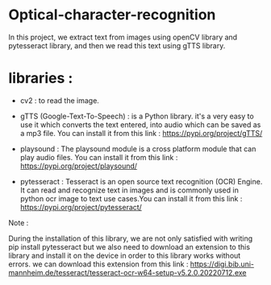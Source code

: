 # Optical-character-recognition
In this project, we extract text from images using openCV library and pytesseract library, and then we read this text using gTTS library.

# libraries :

- cv2 : to read the image.

- gTTS (Google-Text-To-Speech) : is a Python library. it's a very easy to use it which converts the text entered, into audio which can be saved as a mp3 file. You can install it from this link : https://pypi.org/project/gTTS/

- playsound : The playsound module is a cross platform module that can play audio files. You can install it from this link : https://pypi.org/project/playsound/

- pytesseract : Tesseract is an open source text recognition (OCR) Engine. It can read and recognize text in images and is commonly used in python ocr image to text use cases.You can install it from this link : https://pypi.org/project/pytesseract/

Note :

During the installation of this library, we are not only satisfied with writing pip install pytesseract but we also need to download an extension to this library and install it on the device in order to this library works without errors. we can download this extension from this link : https://digi.bib.uni-mannheim.de/tesseract/tesseract-ocr-w64-setup-v5.2.0.20220712.exe
